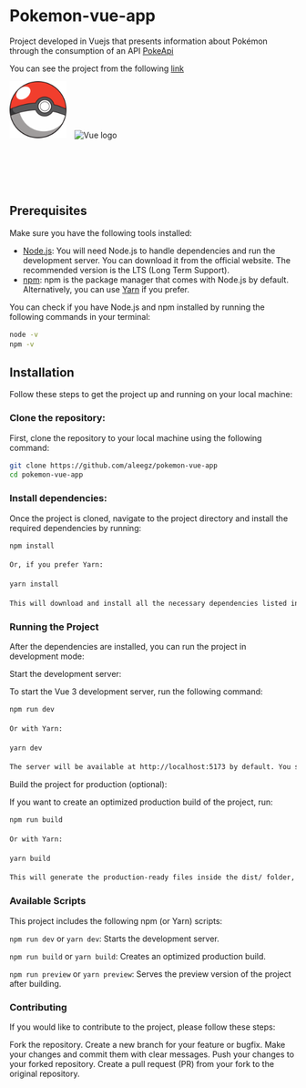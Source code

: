 # Pokemon-vue-app

Project developed in Vuejs that presents information about Pokémon through the consumption of an API [PokeApi](https://pokeapi.co)

You can see the project from the following [link](https://pokeapi.co)

<p>
 <img src="https://raw.githubusercontent.com/aleegz/pokemon-vue-app/refs/heads/master/public/pokeball.png" alt="Pokeball" width="100" height="100" style="display: inline-block; margin-right: 10px;">
<img src="https://vuejs.org/images/logo.png" alt="Vue logo" width="100" height="100" style="display: inline-block; margin-right: 10px;">
</p>

## Prerequisites

Make sure you have the following tools installed:

- [Node.js](https://nodejs.org/): You will need Node.js to handle dependencies and run the development server. You can download it from the official website. The recommended version is the LTS (Long Term Support).
- [npm](https://www.npmjs.com/): npm is the package manager that comes with Node.js by default. Alternatively, you can use [Yarn](https://yarnpkg.com/) if you prefer.

You can check if you have Node.js and npm installed by running the following commands in your terminal:

```bash
node -v
npm -v
```

## Installation

Follow these steps to get the project up and running on your local machine:

### Clone the repository:

First, clone the repository to your local machine using the following command:

```bash
git clone https://github.com/aleegz/pokemon-vue-app
cd pokemon-vue-app
```

### Install dependencies:

Once the project is cloned, navigate to the project directory and install the required dependencies by running:

```bash
npm install

Or, if you prefer Yarn:

yarn install

This will download and install all the necessary dependencies listed in the package.json file.
```

### Running the Project

After the dependencies are installed, you can run the project in development mode:

Start the development server:

To start the Vue 3 development server, run the following command:

```bash
npm run dev

Or with Yarn:

yarn dev

The server will be available at http://localhost:5173 by default. You should be able to see the application running in your browser.
```

Build the project for production (optional):

If you want to create an optimized production build of the project, run:

```bash
npm run build

Or with Yarn:

yarn build

This will generate the production-ready files inside the dist/ folder, ready to be deployed.
```

### Available Scripts

This project includes the following npm (or Yarn) scripts:

`npm run dev` or `yarn dev`: Starts the development server.

`npm run build` or `yarn build`: Creates an optimized production build.

`npm run preview` or `yarn preview`: Serves the preview version of the project after building.

### Contributing

If you would like to contribute to the project, please follow these steps:

Fork the repository.
Create a new branch for your feature or bugfix.
Make your changes and commit them with clear messages.
Push your changes to your forked repository.
Create a pull request (PR) from your fork to the original repository.
